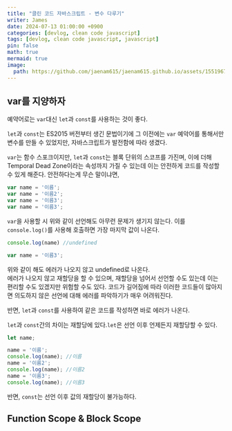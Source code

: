 ```yaml
---
title: "클린 코드 자바스크립트 - 변수 다루기"
writer: James
date: 2024-07-13 01:00:00 +0900
categories: [devlog, clean code javascript]
tags: [devlog, clean code javascript, javascript]
pin: false
math: true
mermaid: true
image:
  path: https://github.com/jaenam615/jaenam615.github.io/assets/155196757/65e27245-2b82-4b56-94f6-22ab454f9984
---
```


## var를 지양하자  

예약어로는 `var`대신 `let`과 `const`를 사용하는 것이 좋다.   

`let`과 `const`는 ES2015 버전부터 생긴 문법이기에 그 이전에는 `var` 예악어를 통해서만 변수를 만들 수 있었지만, 자바스크립트가 발전함에 따라 생겼다.  

`var`는 함수 스포크이지만, `let`과 `const`는 블록 단위의 스코프를 가진며, 이에 더해 Temporal Dead Zone이라는 속성까지 가질 수 있는데 이는 안전하게 코드를 작성할 수 있게 해준다. 안전하다는게 무슨 말이냐면,  

```javascript
var name = '이름';
var name = '이름2';
var name = '이름3'; 
var name = '이름3';
```
`var`을 사용할 시 위와 같이 선언해도 아무런 문제가 생기지 않는다. 이를 `console.log()`를 사용해 호출하면 가장 마지막 값이 나온다.  

```javascript
console.log(name) //undefined

var name = '이름3';
```
위와 같이 해도 에러가 나오지 않고 undefined로 나온다.  
에러가 나오지 않고 재할당을 할 수 있으며, 재할당을 넘어서 선언할 수도 있는데 이는 편리할 수도 있겠지만 위험할 수도 있다. 코드가 길어짐에 따라 이러한 코드들이 많아지면 의도하지 않은 선언에 대해 에러를 파악하기가 매우 어려워진다.  

반면, `let`과 `const`를 사용하여 같은 코드를 작성하면 바로 에러가 나온다.  

`let`과 `const`간의 차이는 재할당에 있다.`let`은 선언 이후 언제든지 재할당할 수 있다.  

```javascript
let name;

name = '이름';
console.log(name); //이름
name = '이름2';
console.log(name); //이름2
name = '이름3';
console.log(name); //이름3
```

반면, `const`는 선언 이후 값의 재할당이 불가능하다.  

## Function Scope & Block Scope  

